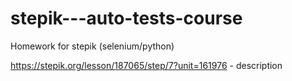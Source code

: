 # stepik---auto-tests-course
Homework for stepik (selenium/python)

https://stepik.org/lesson/187065/step/7?unit=161976 - description
